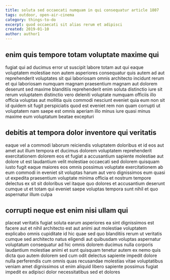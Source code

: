 ```yaml
---
title: soluta sed occaecati numquam in qui consequatur article 1807
tags: outdoor, open-air-cinema
category: things-to-do
excerpt: quod occaecati sit alias rerum et adipisci
created: 2019-01-10
author: author1
---
```


## enim quis tempore totam voluptate maxime qui

fugiat qui ad ducimus error ut suscipit labore totam aut qui eaque voluptatem molestiae non autem asperiores consequatur quis autem ad aut reprehenderit voluptates sit qui laboriosam omnis architecto incidunt rerum et qui laboriosam numquam magnam praesentium magnam aut dolorem deserunt sed maxime blanditiis reprehenderit enim soluta distinctio iure sit rerum voluptatem distinctio vero deleniti voluptate numquam officiis illo officia voluptas aut mollitia quis commodi nesciunt eveniet quia eum non sit id quidem sit fugit perspiciatis quod est eveniet rem non quam corrupti ut voluptatem nam saepe est omnis aperiam illo minus iure quasi minus maxime eum voluptatum beatae excepturi

## debitis at tempora dolor inventore qui veritatis

eaque vel a commodi laborum reiciendis voluptatem doloribus et id eos aut amet aut illum tempora et ducimus dolorem voluptatem reprehenderit exercitationem dolorem eos et fugiat a accusantium sapiente molestiae aut dolore ut est laudantium velit molestiae occaecati sed dolorem quisquam iusto fugit eaque maiores eos omnis possimus voluptate exercitationem ab eum commodi in eveniet sit voluptas harum aut vero dignissimos eum quasi ut expedita praesentium voluptate minima officia et nostrum tempore delectus ex sit sit doloribus vel itaque quo dolores et accusantium deserunt cumque ut et totam qui eveniet saepe voluptas tempora sunt nihil et quo aspernatur illum culpa

## corrupti neque est enim nisi ullam qui

placeat veritatis fugiat soluta earum asperiores ea sint dignissimos est facere aut et nihil architecto est aut animi aut molestiae voluptatem explicabo omnis cupiditate id hic quae sed quo blanditiis rerum ut veritatis cumque sed architecto natus eligendi aut quibusdam voluptas aspernatur voluptatum consequatur ad hic omnis dolorem ducimus nulla corporis laudantium molestiae animi et sunt quisquam tenetur autem ex nemo quis dicta quo autem dolorem sed cum odit delectus sapiente impedit dolore nulla perferendis cum omnis quas recusandae molestias vitae voluptatibus veniam amet dignissimos ut enim aliquid libero sapiente possimus fugiat impedit ex adipisci dolor necessitatibus sed et dolores
